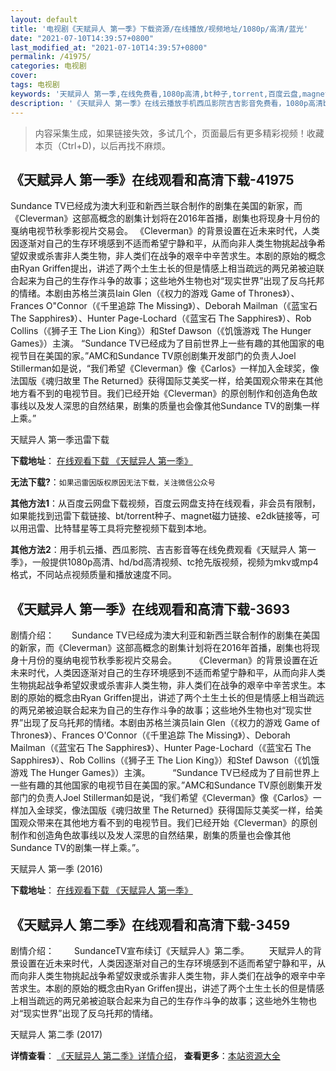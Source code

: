 ```yaml
---
layout: default
title: '电视剧《天赋异人 第一季》下载资源/在线播放/视频地址/1080p/高清/蓝光'
date: "2021-07-10T14:39:57+0800"
last_modified_at: "2021-07-10T14:39:57+0800"
permalink: /41975/
categories: 电视剧
cover:
tags: 电视剧
keywords: '天赋异人 第一季,在线免费看,1080p高清,bt种子,torrent,百度云盘,magnet,磁力链,迅雷下载资源'
description: '《天赋异人 第一季》在线云播放手机西瓜影院吉吉影音免费看，1080p高清bd/hd未删减完整版和tc抢先枪版，mkv/mp4格式，附带bt/torrent种子、magnet/磁力链、百度云盘、网盘资源迅雷下载链接'
---
```


>内容采集生成，如果链接失效，多试几个，页面最后有更多精彩视频！收藏本页（Ctrl+D)，以后再找不麻烦。


## 《天赋异人 第一季》在线观看和高清下载-41975

Sundance TV已经成为澳大利亚和新西兰联合制作的剧集在美国的新家，而《Cleverman》这部高概念的剧集计划将在2016年首播，剧集也将现身十月份的戛纳电视节秋季影视片交易会。 《Cleverman》的背景设置在近未来时代，人类因逐渐对自己的生存环境感到不适而希望宁静和平，从而向非人类生物挑起战争希望奴隶或杀害非人类生物，非人类们在战争的艰辛中辛苦求生。本剧的原始的概念由Ryan Griffen提出，讲述了两个土生土长的但是情感上相当疏远的两兄弟被迫联合起来为自己的生存作斗争的故事；这些地外生物也对“现实世界”出现了反乌托邦的情绪。本剧由苏格兰演员Iain Glen（《权力的游戏 Game of Thrones》）、Frances O"Connor（《千里追踪 The Missing》）、Deborah Mailman（《蓝宝石 The Sapphires》）、Hunter Page-Lochard（《蓝宝石 The Sapphires》）、Rob Collins（《狮子王 The Lion King》）和Stef Dawson（《饥饿游戏 The Hunger Games》）主演。 “Sundance TV已经成为了目前世界上一些有趣的其他国家的电视节目在美国的家。”AMC和Sundance TV原创剧集开发部门的负责人Joel Stillerman如是说，“我们希望《Cleverman》像《Carlos》一样加入金球奖，像法国版《魂归故里 The Returned》获得国际艾美奖一样，给美国观众带来在其他地方看不到的电视节目。我们已经开始《Cleverman》的原创制作和创造角色故事线以及发人深思的自然结果，剧集的质量也会像其他Sundance TV的剧集一样上乘。”


天赋异人 第一季迅雷下载

**下载地址**： [在线观看下载 《天赋异人 第一季》](https://www.993dy.com//vod-detail-id-10131.html) 


**无法下载?**：`如果迅雷因版权原因无法下载，关注微信公众号 `

**其他方法1**：从百度云网盘下载视频，百度云网盘支持在线观看，非会员有限制，如果能找到迅雷下载链接、bt/torrent种子、magnet磁力链接、e2dk链接等，可以用迅雷、比特彗星等工具将完整视频下载到本地。

**其他方法2**：用手机云播、西瓜影院、吉吉影音等在线免费观看《天赋异人 第一季》，一般提供1080p高清、hd/bd高清视频、tc抢先版视频，视频为mkv或mp4格式，不同站点视频质量和播放速度不同。


## 《天赋异人 第一季》在线观看和高清下载-3693

剧情介绍：　　Sundance TV已经成为澳大利亚和新西兰联合制作的剧集在美国的新家，而《Cleverman》这部高概念的剧集计划将在2016年首播，剧集也将现身十月份的戛纳电视节秋季影视片交易会。  　　《Cleverman》的背景设置在近未来时代，人类因逐渐对自己的生存环境感到不适而希望宁静和平，从而向非人类生物挑起战争希望奴隶或杀害非人类生物，非人类们在战争的艰辛中辛苦求生。本剧的原始的概念由Ryan Griffen提出，讲述了两个土生土长的但是情感上相当疏远的两兄弟被迫联合起来为自己的生存作斗争的故事；这些地外生物也对“现实世界”出现了反乌托邦的情绪。本剧由苏格兰演员Iain Glen（《权力的游戏 Game of Thrones》）、Frances O'Connor（《千里追踪 The Missing》）、Deborah Mailman（《蓝宝石 The Sapphires》）、Hunter Page-Lochard（《蓝宝石 The Sapphires》）、Rob Collins（《狮子王 The Lion King》）和Stef Dawson（《饥饿游戏 The Hunger Games》）主演。  　　“Sundance TV已经成为了目前世界上一些有趣的其他国家的电视节目在美国的家。”AMC和Sundance TV原创剧集开发部门的负责人Joel Stillerman如是说，“我们希望《Cleverman》像《Carlos》一样加入金球奖，像法国版《魂归故里 The Returned》获得国际艾美奖一样，给美国观众带来在其他地方看不到的电视节目。我们已经开始《Cleverman》的原创制作和创造角色故事线以及发人深思的自然结果，剧集的质量也会像其他Sundance TV的剧集一样上乘。”。


天赋异人 第一季 (2016)

**下载地址**： [在线观看下载 《天赋异人 第一季》](https://www.btbtdy.me/btdy/dy11084.html) 


## 《天赋异人 第二季》在线观看和高清下载-3459

剧情介绍： 　　SundanceTV宣布续订《天赋异人》第二季。 　　天赋异人的背景设置在近未来时代，人类因逐渐对自己的生存环境感到不适而希望宁静和平，从而向非人类生物挑起战争希望奴隶或杀害非人类生物，非人类们在战争的艰辛中辛苦求生。本剧的原始的概念由Ryan Griffen提出，讲述了两个土生土长的但是情感上相当疏远的两兄弟被迫联合起来为自己的生存作斗争的故事；这些地外生物也对“现实世界”出现了反乌托邦的情绪。


天赋异人 第二季 (2017)

**详情查看**： [《天赋异人 第二季》详情介绍](/movie/3459/)， **查看更多**：[本站资源大全](/movie/t/all/)

